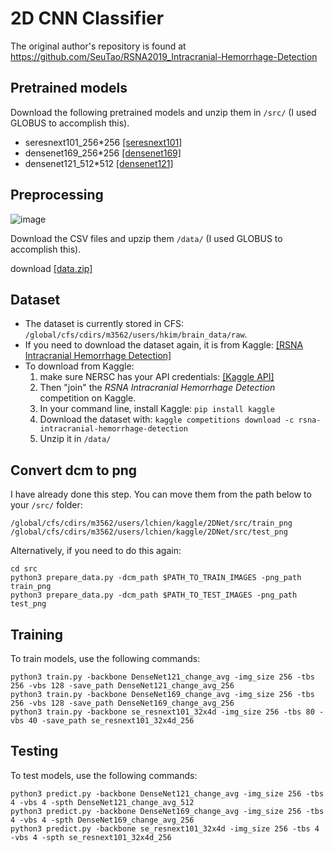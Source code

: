 # 2D CNN Classifier
The original author's repository is found at https://github.com/SeuTao/RSNA2019_Intracranial-Hemorrhage-Detection

## Pretrained models
Download the following pretrained models and unzip them in `/src/` (I used GLOBUS to accomplish this).
- seresnext101_256*256 [\[seresnext101\]](https://drive.google.com/open?id=18Py5eW1E4hSbTT6658IAjQjJGS28grdx)
- densenet169_256*256 [\[densenet169\]](https://drive.google.com/open?id=1vCsX12pMZxBmuGGNVnjFFiZ-5u5vD-h6)
- densenet121_512*512 [\[densenet121\]](https://drive.google.com/open?id=1o0ok-6I2hY1ygSWdZOKmSD84FsEpgDaa)

## Preprocessing
![image](https://github.com/SeuTao/RSNA2019_1st_place_solution/blob/master/docs/preprocessing.png)

Download the CSV files and upzip them `/data/` (I used GLOBUS to accomplish this).

download [\[data.zip\]](https://drive.google.com/open?id=1buISR_b3HQDU4KeNc_DmvKTYJ1gvj5-3)

## Dataset
- The dataset is currently stored in CFS: `/global/cfs/cdirs/m3562/users/hkim/brain_data/raw`. 
- If you need to download the dataset again, it is from Kaggle: [\[RSNA Intracranial Hemorrhage Detection\]](https://drive.google.com/open?id=18Py5eW1E4hSbTT6658IAjQjJGS28grdx) 
- To download from Kaggle:
    1. make sure NERSC has your API credentials: [\[Kaggle API\]](https://github.com/Kaggle/kaggle-api)
    2. Then "join" the _RSNA Intracranial Hemorrhage Detection_ competition on Kaggle.
    3. In your command line, install Kaggle: `pip install kaggle`
    4. Download the dataset with: `kaggle competitions download -c rsna-intracranial-hemorrhage-detection`
    5. Unzip it in `/data/`

## Convert dcm to png
I have already done this step. You can move them from the path below to your `/src/` folder: 
```
/global/cfs/cdirs/m3562/users/lchien/kaggle/2DNet/src/train_png
/global/cfs/cdirs/m3562/users/lchien/kaggle/2DNet/src/test_png
```
Alternatively, if you need to do this again:
```
cd src
python3 prepare_data.py -dcm_path $PATH_TO_TRAIN_IMAGES -png_path train_png
python3 prepare_data.py -dcm_path $PATH_TO_TEST_IMAGES -png_path test_png
```

## Training
To train models, use the following commands:
```
python3 train.py -backbone DenseNet121_change_avg -img_size 256 -tbs 256 -vbs 128 -save_path DenseNet121_change_avg_256
python3 train.py -backbone DenseNet169_change_avg -img_size 256 -tbs 256 -vbs 128 -save_path DenseNet169_change_avg_256
python3 train.py -backbone se_resnext101_32x4d -img_size 256 -tbs 80 -vbs 40 -save_path se_resnext101_32x4d_256
```

## Testing
To test models, use the following commands:
```
python3 predict.py -backbone DenseNet121_change_avg -img_size 256 -tbs 4 -vbs 4 -spth DenseNet121_change_avg_512
python3 predict.py -backbone DenseNet169_change_avg -img_size 256 -tbs 4 -vbs 4 -spth DenseNet169_change_avg_256
python3 predict.py -backbone se_resnext101_32x4d -img_size 256 -tbs 4 -vbs 4 -spth se_resnext101_32x4d_256
```
